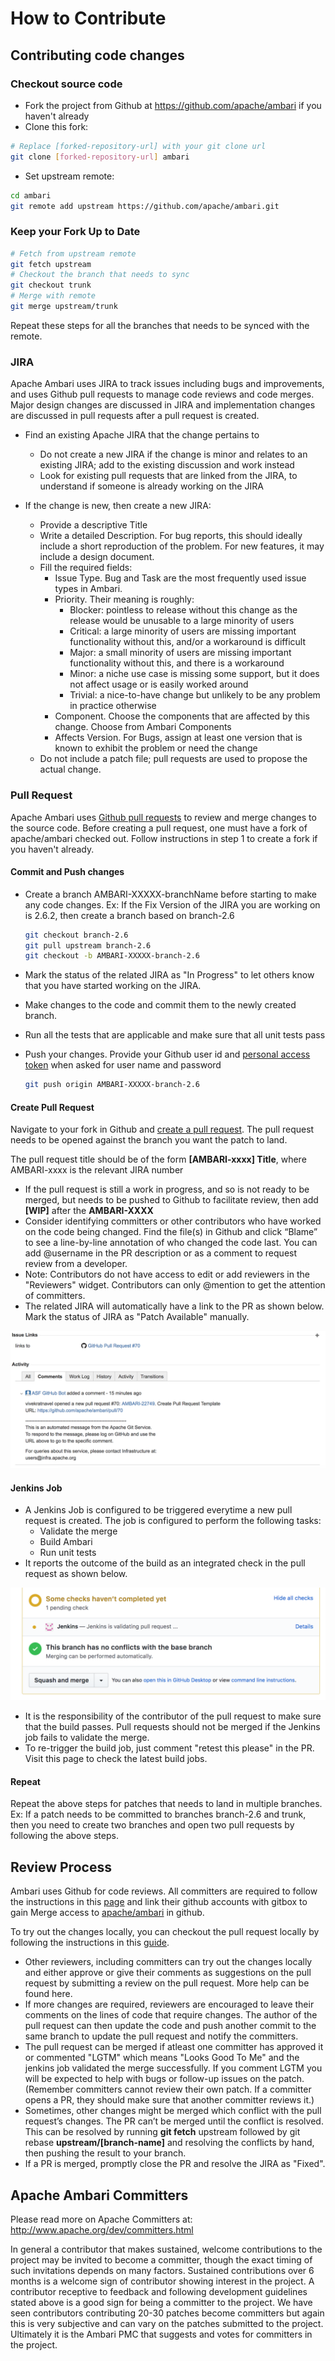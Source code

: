 # How to Contribute

## Contributing code changes

### Checkout source code

* Fork the project from Github at https://github.com/apache/ambari if you haven't already 
* Clone this fork: 

```bash
# Replace [forked-repository-url] with your git clone url
git clone [forked-repository-url] ambari
```

* Set upstream remote:

```bash
cd ambari
git remote add upstream https://github.com/apache/ambari.git
```

### Keep your Fork Up to Date

```bash
# Fetch from upstream remote
git fetch upstream
# Checkout the branch that needs to sync
git checkout trunk
# Merge with remote
git merge upstream/trunk
```

Repeat these steps for all the branches that needs to be synced with the remote.

### JIRA

Apache Ambari uses JIRA to track issues including bugs and improvements, and uses Github pull requests to manage code reviews and code merges. Major design changes are discussed in JIRA and implementation changes are discussed in pull requests after a pull request is created.

* Find an existing Apache JIRA that the change pertains to
    * Do not create a new JIRA if the change is minor and relates to an existing JIRA; add to the existing discussion and work instead
    * Look for existing pull requests that are linked from the JIRA, to understand if someone is already working on the JIRA

* If the change is new, then create a new JIRA:
    * Provide a descriptive Title
    * Write a detailed Description. For bug reports, this should ideally include a short reproduction of the problem. For new features, it may include a design document.
    * Fill the required fields:
        * Issue Type. Bug and Task are the most frequently used issue types in Ambari.
        * Priority. Their meaning is roughly:
            * Blocker: pointless to release without this change as the release would be unusable to a large minority of users
            * Critical: a large minority of users are missing important functionality without this, and/or a workaround is difficult
            * Major: a small minority of users are missing important functionality without this, and there is a workaround
            * Minor: a niche use case is missing some support, but it does not affect usage or is easily worked around
            * Trivial: a nice-to-have change but unlikely to be any problem in practice otherwise
        * Component. Choose the components that are affected by this change. Choose from Ambari Components
        * Affects Version. For Bugs, assign at least one version that is known to exhibit the problem or need the change
    * Do not include a patch file; pull requests are used to propose the actual change.

### Pull Request

Apache Ambari uses [Github pull requests](https://github.com/apache/ambari/pulls) to review and merge changes to the source code. Before creating a pull request, one must have a fork of apache/ambari checked out. Follow instructions in step 1 to create a fork if you haven't already.

#### Commit and Push changes

- Create a branch AMBARI-XXXXX-branchName before starting to make any code changes. Ex: If the Fix Version of the JIRA you are working on is 2.6.2, then create a branch based on branch-2.6

    ```bash
    git checkout branch-2.6
    git pull upstream branch-2.6
    git checkout -b AMBARI-XXXXX-branch-2.6
    ```

- Mark the status of the related JIRA as "In Progress" to let others know that you have started working on the JIRA.
- Make changes to the code and commit them to the newly created branch.
- Run all the tests that are applicable and make sure that all unit tests pass
- Push your changes. Provide your Github user id and [personal access token](https://help.github.com/articles/creating-a-personal-access-token-for-the-command-line/) when asked for user name and password 

    ```bash
    git push origin AMBARI-XXXXX-branch-2.6
    ```

#### Create Pull Request

Navigate to your fork in Github and [create a pull request](https://help.github.com/articles/creating-a-pull-request-from-a-fork/). The pull request needs to be opened against the branch you want the patch to land.

The pull request title should be of the form **[AMBARI-xxxx] Title**, where AMBARI-xxxx is the relevant JIRA number

- If the pull request is still a work in progress, and so is not ready to be merged, but needs to be pushed to Github to facilitate review, then add **[WIP]** after the **AMBARI-XXXX**
- Consider identifying committers or other contributors who have worked on the code being changed. Find the file(s) in Github and click “Blame” to see a line-by-line annotation of who changed the code last. You can add @username in the PR description or as a comment to request review from a developer.
- Note: Contributors do not have access to edit or add reviewers in the "Reviewers" widget. Contributors can only @mention to get the attention of committers. 
- The related JIRA will automatically have a link to the PR as shown below. Mark the status of JIRA as "Patch Available" manually.

![](./imgs/pull-request.png)

#### Jenkins Job

* A Jenkins Job is configured to be triggered everytime a new pull request is created. The job is configured to perform the following tasks:
    * Validate the merge
    * Build Ambari
    * Run unit tests
* It reports the outcome of the build as an integrated check in the pull request as shown below.

![](./imgs/jenkins-job.png)

* It is the responsibility of the contributor of the pull request to make sure that the build passes. Pull requests should not be merged if the Jenkins job fails to validate the merge.
* To re-trigger the build job, just comment "retest this please" in the PR. Visit this page to check the latest build jobs.

#### Repeat

Repeat the above steps for patches that needs to land in multiple branches. Ex: If a patch needs to be committed to branches branch-2.6 and trunk, then you need to create two branches and open two pull requests by following the above steps.

## Review Process

Ambari uses Github for code reviews. All committers are required to follow the instructions in this [page](https://gitbox.apache.org/setup/) and link their github accounts with gitbox to gain Merge access to [apache/ambari](https://github.com/apache/ambari) in github.

To try out the changes locally, you can checkout the pull request locally by following the instructions in this [guide](https://help.github.com/articles/checking-out-pull-requests-locally/).

* Other reviewers, including committers can try out the changes locally and either approve or give their comments as suggestions on the pull request by submitting a review on the pull request. More help can be found here.
* If more changes are required, reviewers are encouraged to leave their comments on the lines of code that require changes. The author of the pull request can then update the code and push another commit to the same branch to update the pull request and notify the committers.
* The pull request can be merged if atleast one committer has approved it or commented "LGTM" which means "Looks Good To Me" and the jenkins job validated the merge successfully. If you comment LGTM you will be expected to help with bugs or follow-up issues on the patch. (Remember committers cannot review their own patch. If a committer opens a PR, they should make sure that another committer reviews it.)
* Sometimes, other changes might be merged which conflict with the pull request’s changes. The PR can’t be merged until the conflict is resolved. This can be resolved by running **git fetch** upstream followed by git rebase **upstream/[branch-name]** and resolving the conflicts by hand, then pushing the result to your branch.
* If a PR is merged, promptly close the PR and resolve the JIRA as "Fixed".

## Apache Ambari Committers

Please read more on Apache Committers at: http://www.apache.org/dev/committers.html

In general a contributor that makes sustained, welcome contributions to the project may be invited to become a committer, though the exact timing of such invitations depends on many factors. Sustained contributions over 6 months is a welcome sign of contributor showing interest in the project. A contributor receptive to feedback and following development guidelines stated above is a good sign for being a committer to the project. We have seen contributors contributing 20-30 patches become committers but again this is very subjective and can vary on the patches submitted to the project. Ultimately it is the Ambari PMC that suggests and votes for committers in the project.
